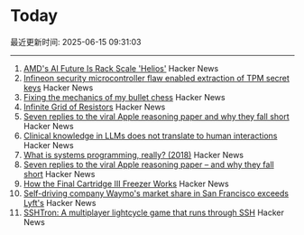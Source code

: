 # Today

最近更新时间: 2025-06-15 09:31:03

--- 
1. [AMD's AI Future Is Rack Scale 'Helios'](https://morethanmoore.substack.com/p/amds-ai-future-is-rack-scale-helios) Hacker News
2. [Infineon security microcontroller flaw enabled extraction of TPM secret keys](https://it4sec.substack.com/p/a-flaw-in-infineons-security-microcontrollers) Hacker News
3. [Fixing the mechanics of my bullet chess](https://jacobbrazeal.wordpress.com/2025/06/14/fixing-the-mechanics-of-my-bullet-chess/) Hacker News
4. [Infinite Grid of Resistors](https://www.mathpages.com/home/kmath668/kmath668.htm) Hacker News
5. [Seven replies to the viral Apple reasoning paper and why they fall short](https://garymarcus.substack.com/p/seven-replies-to-the-viral-apple) Hacker News
6. [Clinical knowledge in LLMs does not translate to human interactions](https://arxiv.org/pdf/2504.18919) Hacker News
7. [What is systems programming, really? (2018)](https://willcrichton.net/notes/systems-programming/) Hacker News
8. [Seven replies to the viral Apple reasoning paper – and why they fall short](https://garymarcus.substack.com/p/seven-replies-to-the-viral-apple) Hacker News
9. [How the Final Cartridge III Freezer Works](https://www.pagetable.com/?p=1810) Hacker News
10. [Self-driving company Waymo's market share in San Francisco exceeds Lyft's](https://underscoresf.com/in-san-francisco-waymo-has-now-bested-lyft-uber-is-next/) Hacker News
11. [SSHTron: A multiplayer lightcycle game that runs through SSH](https://github.com/zachlatta/sshtron) Hacker News
